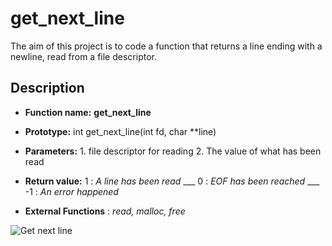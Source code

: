 # get_next_line

The aim of this project is to code a function that returns a line ending with a newline, read from a file descriptor.

## Description

- **Function name:** **get_next_line**

- **Prototype:** int get_next_line(int fd, char **line)

- **Parameters:**   1.  file descriptor for reading
                2.  The value of what has been read
                
- **Return value:** 
                1 : *A line has been read*
                ___
                0 : *EOF has been reached*
                ___
                -1 : *An error happened*
                
- **External Functions** : *read, malloc, free*

![Get next line](https://lh3.googleusercontent.com/proxy/R796zJzbW7vIwmBjqCI3PscT5H8wy-LsaBR-UPEcf8rBX0huxQlNpsYKjRxEA3WNqlB9UutLpJjB8e0rhN4UPyEFmSgwnIZ1EuT5yrd-1tTEkNHw-ZMuLTjJuwbF13JwyWQX751l)
